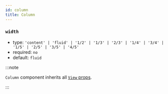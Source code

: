 ```yaml
---
id: column
title: Column
---
```


### `width`

- type: `'content' | 'fluid' | '1/2' | '1/3' | '2/3' | '1/4' | '3/4' | '1/5' | '2/5' | '3/5' | '4/5'`
- required: `no`
- default: `fluid`

:::note

`Column` component inherits all [`View` props](https://reactnative.dev/docs/view).

:::
